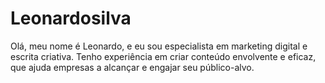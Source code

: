 # Leonardosilva
Olá, meu nome é Leonardo, e eu sou especialista em marketing digital e escrita criativa. Tenho experiência em criar conteúdo envolvente e eficaz, que ajuda empresas a alcançar e engajar seu público-alvo. 
